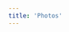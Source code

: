 ```yaml
---
title: 'Photos'
---
```

<center>
<br>
<p>
<script src="//rss.bloople.net/?url=http%3A%2F%2Fijustyn.com%2Fphotos%2Frss&detail=-1&showtitle=false&type=js"></script>
</p>
</center>